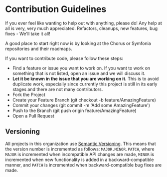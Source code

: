 # Contribution Guidelines

If you ever feel like wanting to help out with anything, please do! Any help at all is very, very much appreciated.
Refactors, cleanups, new features, bug fixes - We'll take it all!

A good place to start right now is by looking at the Chorus or Symfonia repositories and their roadmaps. 

If you want to contribute code, please follow these steps:
- Find a feature or issue you want to work on. If you want to work on something that is not listed, open an issue and we will discuss it.
- **Let it be known in the issue that you are working on it.** This is to avoid duplicate work, especially since currently this project is still in its early stages and there are not many contributors.
- Fork the Project
- Create your Feature Branch (git checkout -b feature/AmazingFeature)
- Commit your changes (git commit -m 'Add some AmazingFeature')
- Push to the Branch (git push origin feature/AmazingFeature)
- Open a Pull Request

## Versioning

All projects in this organization use [Semantic Versioning](https://semver.org/). This means that the version number is incremented as follows: `MAJOR.MINOR.PATCH`, where `MAJOR` is incremented when incompatible API changes are made, `MINOR` is incremented when new functionality is added in a backward-compatible manner, and `PATCH` is incremented when backward-compatible bug fixes are made.